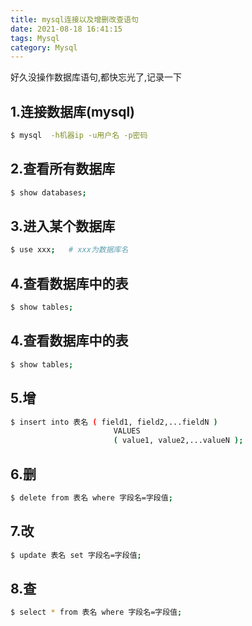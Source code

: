```yaml
---
title: mysql连接以及增删改查语句
date: 2021-08-18 16:41:15
tags: Mysql
category: Mysql
---
```


好久没操作数据库语句,都快忘光了,记录一下

## 1.连接数据库(mysql)
```bash
$ mysql  -h机器ip -u用户名 -p密码 
```

## 2.查看所有数据库
```bash
$ show databases;
```

## 3.进入某个数据库
```bash
$ use xxx;   # xxx为数据库名
```

## 4.查看数据库中的表
```bash
$ show tables;
```

## 4.查看数据库中的表
```bash
$ show tables;
```

## 5.增
```bash
$ insert into 表名 ( field1, field2,...fieldN )
                       VALUES
                       ( value1, value2,...valueN );
```

## 6.删
```bash
$ delete from 表名 where 字段名=字段值;
```

## 7.改
```bash
$ update 表名 set 字段名=字段值;
```

## 8.查
```bash
$ select * from 表名 where 字段名=字段值;
```


